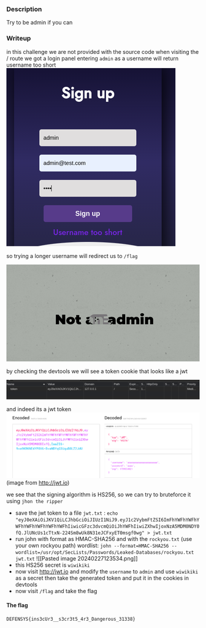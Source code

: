 
### Description
Try to be admin if you can


### Writeup


in this challenge we are not provided with the source code
when visiting the / route we got a login panel
entering `admin` as a username will return username too short
![Alt text](image1.png?raw=true "Title")

so trying a longer username will redirect us to `/flag`

![Alt text](image2.png?raw=true "Title")

by checking the devtools we will see a token cookie that looks like a jwt

![Alt text](image3.png?raw=true "Title")

and indeed its a jwt token 
![Alt text](image4.png?raw=true "Title")
(image from http://jwt.io)

we see that the signing algorithm is HS256, so we can try to bruteforce it using `jhon the ripper`

* save the jwt token to a file `jwt.txt` : `echo "eyJ0eXAiOiJKV1QiLCJhbGciOiJIUzI1NiJ9.eyJ1c2VybmFtZSI6ImFhYWFhYWFhYWFhYWFhYWFhYWFhYWFhIiwicGFzc3dvcmQiOiJhYWFhIiwiZXhwIjoxNzA5MDM0NDY0fQ.JlUNcUs1cTtxN-224Sm8wUk8N31eJCFxyET0msgf0wg" > jwt.txt`
* run john with format as HMAC-SHA256 and with the `rockyou.txt`  (use your own rockyou path) wordlist: `john --format=HMAC-SHA256 --wordlist=/usr/opt/SecLists/Passwords/Leaked-Databases/rockyou.txt jwt.txt`
![[Pasted image 20240227123534.png]]
* this HS256 secret is `wiwikiki`
* now visit http://jwt.io and modify the `username` to `admin` and use `wiwikiki` as a secret then take the generated token and put it in the cookies in devtools
* now visit `/flag` and take the flag

#### The flag
`DEFENSYS{ins3cUr3__s3cr3t5_4r3_Dangerous_31338}`
